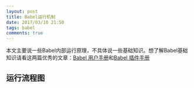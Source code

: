 ```yaml
---
layout: post
title: Babel运行机制
date: 2017/03/10 21:50
tags: babel 
comments: true
---
```


本文主要说一些Babel内部运行原理，不具体说一些基础知识。想了解Babel基础知识请看这两篇优秀的文章：[Babel 用户手册](https://github.com/thejameskyle/babel-handbook/blob/master/translations/zh-Hans/user-handbook.md)和[Babel 插件手册](https://github.com/thejameskyle/babel-handbook/blob/master/translations/zh-Hans/plugin-handbook.md#toc-avoid-traversing-the-ast-as-much-as-possible)

## 运行流程图


